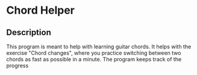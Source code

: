# Chord Helper

## Description

This program is meant to help with learning guitar chords. It helps with the exercise "Chord changes", where you practice switching between two chords as fast as possible in a minute. The program keeps track of the progress
